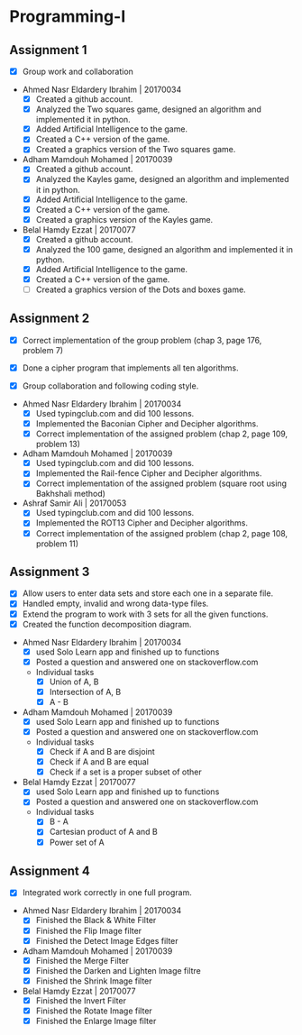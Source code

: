 # Programming-I
## Assignment 1

 - [x] Group work and collaboration

- Ahmed Nasr Eldardery Ibrahim | 20170034
  - [x] Created a github account.
  - [x] Analyzed the Two squares game, designed an algorithm and implemented it in python.
  - [x] Added Artificial Intelligence to the game.
  - [x] Created a C++ version of the game.
  - [x] Created a graphics version of the Two squares game.

- Adham Mamdouh Mohamed | 20170039
  - [x] Created a github account.
  - [x] Analyzed the Kayles game, designed an algorithm and implemented it in python.
  - [x] Added Artificial Intelligence to the game.
  - [x] Created a C++ version of the game.
  - [x] Created a graphics version of the Kayles game.

- Belal Hamdy Ezzat | 20170077
  - [x] Created a github account.
  - [x] Analyzed the 100 game, designed an algorithm and implemented it in python.
  - [x] Added Artificial Intelligence to the game.
  - [x] Created a C++ version of the game.
  - [ ] Created a graphics version of the Dots and boxes game.

## Assignment 2

 - [x] Correct implementation of the group problem (chap 3, page 176, problem 7)
 - [x] Done a cipher program that implements all ten algorithms.
 - [x] Group collaboration and following coding style.


- Ahmed Nasr Eldardery Ibrahim | 20170034
  - [x] Used typingclub.com and did 100 lessons.
  - [x] Implemented the Baconian Cipher and Decipher algorithms.
  - [x] Correct implementation of the assigned problem (chap 2, page 109, problem 13)

- Adham Mamdouh Mohamed | 20170039
  - [x] Used typingclub.com and did 100 lessons.
  - [x] Implemented the Rail-fence Cipher and Decipher algorithms.
  - [x] Correct implementation of the assigned problem (square root using Bakhshali method)

- Ashraf Samir Ali | 20170053
  - [x] Used typingclub.com and did 100 lessons.
  - [x] Implemented the ROT13 Cipher and Decipher algorithms.
  - [x] Correct implementation of the assigned problem (chap 2, page 108, problem 11)
  
## Assignment 3

 - [x] Allow users to enter data sets and store each one in a separate file.
 - [x] Handled empty, invalid and wrong data-type files.
 - [x] Extend the program to work with 3 sets for all the given functions.
 - [x] Created the function decomposition diagram.
 
- Ahmed Nasr Eldardery Ibrahim | 20170034
  - [x] used Solo Learn app and finished up to functions
  - [x] Posted a question and answered one on stackoverflow.com
  - Individual tasks
    - [x] Union of A, B
    - [x] Intersection of A, B
    - [x] A - B

- Adham Mamdouh Mohamed | 20170039
  - [x] used Solo Learn app and finished up to functions
  - [x] Posted a question and answered one on stackoverflow.com
  - Individual tasks
    - [x] Check if A and B are disjoint
    - [x] Check if A and B are equal
    - [x] Check if a set is a proper subset of other

- Belal Hamdy Ezzat | 20170077
  - [x] used Solo Learn app and finished up to functions
  - [x] Posted a question and answered one on stackoverflow.com
  - Individual tasks
    - [x] B - A
    - [x] Cartesian product of A and B
    - [x] Power set of A
    
## Assignment 4

 - [x] Integrated work correctly in one full program.
  
- Ahmed Nasr Eldardery Ibrahim | 20170034
  - [x] Finished the Black & White Filter
  - [x] Finished the Flip Image filter
  - [x] Finished the Detect Image Edges filter

- Adham Mamdouh Mohamed | 20170039
  - [x] Finished the Merge Filter
  - [x] Finished the Darken and Lighten Image filtre
  - [x] Finished the Shrink Image filter
  
- Belal Hamdy Ezzat | 20170077
  - [x] Finished the Invert Filter
  - [x] Finished the Rotate Image filter
  - [x] Finished the Enlarge Image filter
